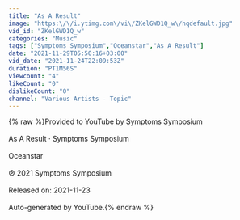 ```yaml
---
title: "As A Result"
image: "https:\/\/i.ytimg.com\/vi\/ZKelGWD1Q_w\/hqdefault.jpg"
vid_id: "ZKelGWD1Q_w"
categories: "Music"
tags: ["Symptoms Symposium","Oceanstar","As A Result"]
date: "2021-11-29T05:50:16+03:00"
vid_date: "2021-11-24T22:09:53Z"
duration: "PT1M56S"
viewcount: "4"
likeCount: "0"
dislikeCount: "0"
channel: "Various Artists - Topic"
---
```

{% raw %}Provided to YouTube by Symptoms Symposium<br /><br />As A Result · Symptoms Symposium<br /><br />Oceanstar<br /><br />℗ 2021 Symptoms Symposium<br /><br />Released on: 2021-11-23<br /><br />Auto-generated by YouTube.{% endraw %}
